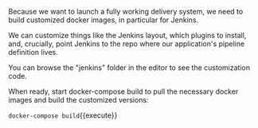 Because we want to launch a fully working delivery system, we need to build customized docker images, in particular for Jenkins. 

We can customize things like the Jenkins layout, which plugins to install, and, crucially, point Jenkins to the repo where our application's pipeline definition lives.

You can browse the "jenkins" folder in the editor to see the customization code.

When ready, start docker-compose build to pull the necessary docker images and build the customized versions:

`docker-compose build`{{execute}} 